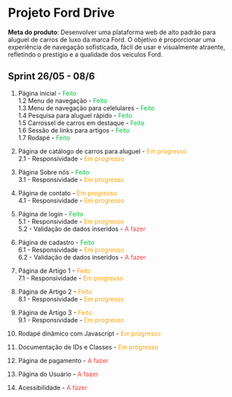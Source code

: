 # Projeto Ford Drive

**Meta do produto**: Desenvolver uma plataforma web de alto padrão para aluguel de carros de luxo da marca Ford. O objetivo é proporcionar uma experiência de navegação sofisticada, fácil de usar e visualmente atraente, refletindo o prestígio e a qualidade dos veículos Ford.

## Sprint 26/05 - 08/6
1. Página inicial - <span style="color: #03C03c">Feito</span>  
    1.2 Menu de navegação - <span style="color: #03C03c">Feito</span>  
    1.3 Menu de navegação para celelulares - <span style="color: #03C03c">Feito</span>  
    1.4 Pesquisa para aluguel rápido - <span style="color: #03C03c">Feito</span>  
    1.5 Carrossel de carros em destaque - <span style="color: #03C03c">Feito</span>  
    1.6 Sessão de links para artigos - <span style="color: #03C03c">Feito</span>  
    1.7 Rodapé - <span style="color: #03C03c">Feito</span>  

2. Página de catálogo de carros para aluguel - <span style="color: orange">Em progresso</span>  
    2.1 - Responsividade - <span style="color: orange">Em progresso</span>  

3. Página Sobre nós - <span style="color: #03C03c">Feito</span>  
    3.1 - Responsividade - <span style="color: orange">Em progresso</span>  

4. Página de contato - <span style="color: orange">Em progresso</span>  
    4.1 - Responsividade - <span style="color: orange">Em progresso</span>  

5. Página de login - <span style="color: #03C03c">Feito</span>  
    5.1 - Responsividade - <span style="color: orange">Em progresso</span>  
    5.2 - Validação de dados inseridos - <span style="color: #fa3e3e">A fazer</span>  

6. Página de cadastro - <span style="color: #03C03c">Feito</span>  
    6.1 - Responsividade - <span style="color: orange">Em progresso</span>  
    6.2 - Validação de dados inseridos - <span style="color: #fa3e3e">A fazer</span>  

7. Página de Artigo 1 - <span style="color: orange">Feito</span>  
    7.1 - Responsividade - <span style="color: orange">Em progresso</span>  

8. Página de Artigo 2 - <span style="color: orange">Feito</span>  
    8.1 - Responsividade - <span style="color: orange">Em progresso</span>  

9. Página de Artigo 3 - <span style="color: orange">Feito</span>  
    9.1 - Responsividade - <span style="color: orange">Em progresso</span>  

10. Rodapé dinâmico com Javascript - <span style="color: orange">Em progresso</span>  

11. Documentação de IDs e Classes - <span style="color: orange">Em progresso</span>  

12. Página de pagamento - <span style="color: #fa3e3e">A fazer</span>  

12. Página do Usuário - <span style="color: #fa3e3e">A fazer</span>  

12. Acessibilidade - <span style="color: #fa3e3e">A fazer</span>  